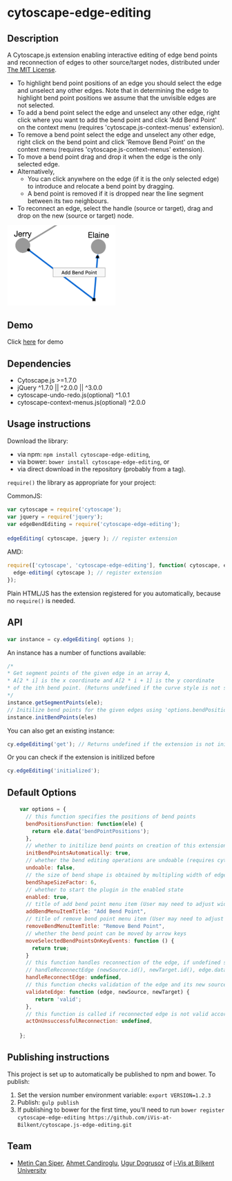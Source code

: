 cytoscape-edge-editing
================================================================================

## Description

A Cytoscape.js extension enabling interactive editing of edge bend points and reconnection of edges to other source/target nodes, distributed under [The MIT License](https://opensource.org/licenses/MIT). 
 * To highlight bend point positions of an edge you should select the edge and unselect any other edges. Note that in determining the edge to highlight bend point positions we assume that the unvisible edges are not selected.
 * To add a bend point select the edge and unselect any other edge, right click where you want to add the bend point and click 'Add Bend Point' on the context menu (requires 'cytoscape.js-context-menus' extension). 
 * To remove a bend point select the edge and unselect any other edge, right click on the bend point and click 'Remove Bend Point' on the context menu (requires 'cytoscape.js-context-menus' extension). 
 * To move a bend point drag and drop it when the edge is the only selected edge.
 * Alternatively, 
    * You can click anywhere on the edge (if it is the only selected edge) to introduce and relocate a bend point by dragging.
    * A bend point is removed if it is dropped near the line segment between its two neighbours.
 * To reconnect an edge, select the handle (source or target), drag and drop on the new (source or target) node.
 
<img src="img.png" width="250">

## Demo

Click [here](https://rawgit.com/iVis-at-Bilkent/cytoscape.js-edge-editing/unstable/demo.html) for demo

## Dependencies

 * Cytoscape.js >=1.7.0
 * jQuery ^1.7.0 || ^2.0.0 || ^3.0.0
 * cytoscape-undo-redo.js(optional) ^1.0.1
 * cytoscape-context-menus.js(optional) ^2.0.0


## Usage instructions

Download the library:
 * via npm: `npm install cytoscape-edge-editing`,
 * via bower: `bower install cytoscape-edge-editing`, or
 * via direct download in the repository (probably from a tag).

`require()` the library as appropriate for your project:

CommonJS:
```js
var cytoscape = require('cytoscape');
var jquery = require('jquery');
var edgeBendEditing = require('cytoscape-edge-editing');

edgeEditing( cytoscape, jquery ); // register extension
```

AMD:
```js
require(['cytoscape', 'cytoscape-edge-editing'], function( cytoscape, edge-editing ){
  edge-editing( cytoscape ); // register extension
});
```

Plain HTML/JS has the extension registered for you automatically, because no `require()` is needed.


## API

```js
var instance = cy.edgeEditing( options );
```

An instance has a number of functions available:

```js
/*
* Get segment points of the given edge in an array A,
* A[2 * i] is the x coordinate and A[2 * i + 1] is the y coordinate
* of the ith bend point. (Returns undefined if the curve style is not segments)
*/
instance.getSegmentPoints(ele);
// Initilize bend points for the given edges using 'options.bendPositionsFunction'
instance.initBendPoints(eles)
```

You can also get an existing instance:

```js
cy.edgeEditing('get'); // Returns undefined if the extension is not initialized yet
```

Or you can check if the extension is initilized before
```js
cy.edgeEditing('initialized');
```

## Default Options
```js
    var options = {
      // this function specifies the positions of bend points
      bendPositionsFunction: function(ele) {
        return ele.data('bendPointPositions');
      },
      // whether to initilize bend points on creation of this extension automatically
      initBendPointsAutomatically: true,
      // whether the bend editing operations are undoable (requires cytoscape-undo-redo.js)
      undoable: false,
      // the size of bend shape is obtained by multipling width of edge with this parameter
      bendShapeSizeFactor: 6,
      // whether to start the plugin in the enabled state
      enabled: true,
      // title of add bend point menu item (User may need to adjust width of menu items according to length of this option)
      addBendMenuItemTitle: "Add Bend Point",
      // title of remove bend point menu item (User may need to adjust width of menu items according to length of this option)
      removeBendMenuItemTitle: "Remove Bend Point",
      // whether the bend point can be moved by arrow keys
      moveSelectedBendPointsOnKeyEvents: function () {
        return true;
      }
      // this function handles reconnection of the edge, if undefined simply connect edge to its new source/target 
      // handleReconnectEdge (newSource.id(), newTarget.id(), edge.data())
      handleReconnectEdge: undefined,
      // this function checks validation of the edge and its new source/target
      validateEdge: function (edge, newSource, newTarget) {
         return 'valid';
      },
      // this function is called if reconnected edge is not valid according to validateEdge function
      actOnUnsuccessfulReconnection: undefined,
      
    };
```


## Publishing instructions

This project is set up to automatically be published to npm and bower.  To publish:

1. Set the version number environment variable: `export VERSION=1.2.3`
1. Publish: `gulp publish`
1. If publishing to bower for the first time, you'll need to run `bower register cytoscape-edge-editing https://github.com/iVis-at-Bilkent/cytoscape.js-edge-editing.git`

## Team

  * [Metin Can Siper](https://github.com/metincansiper), [Ahmet Candiroglu](https://github.com/ahmetcandiroglu), [Ugur Dogrusoz](https://github.com/ugurdogrusoz) of [i-Vis at Bilkent University](http://www.cs.bilkent.edu.tr/~ivis)
